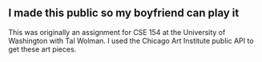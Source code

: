 ## I made this public so my boyfriend can play it
This was originally an assignment for CSE 154 at the University of Washington with Tal Wolman. I used the Chicago Art Institute public API to get these art pieces.
